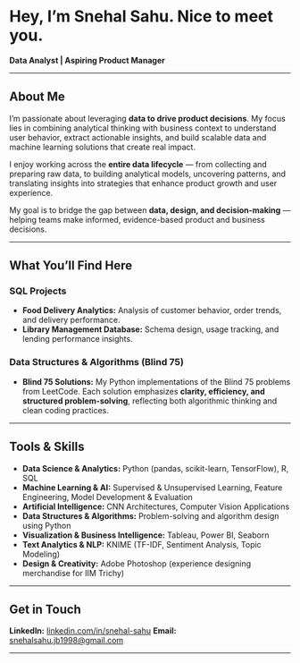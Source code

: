 # Hey, I’m Snehal Sahu. Nice to meet you. 

**Data Analyst | Aspiring Product Manager**

---

## About Me

I’m passionate about leveraging **data to drive product decisions**. My focus lies in combining analytical thinking with business context to understand user behavior, extract actionable insights, and build scalable data and machine learning solutions that create real impact.

I enjoy working across the **entire data lifecycle** — from collecting and preparing raw data, to building analytical models, uncovering patterns, and translating insights into strategies that enhance product growth and user experience.

My goal is to bridge the gap between **data, design, and decision-making** — helping teams make informed, evidence-based product and business decisions.

---

## What You’ll Find Here

### SQL Projects

* **Food Delivery Analytics:** Analysis of customer behavior, order trends, and delivery performance.
* **Library Management Database:** Schema design, usage tracking, and lending performance insights.


### Data Structures & Algorithms (Blind 75)

* **Blind 75 Solutions:** My Python implementations of the Blind 75 problems from LeetCode.
  Each solution emphasizes **clarity, efficiency, and structured problem-solving**, reflecting both algorithmic thinking and clean coding practices.

---

## Tools & Skills

* **Data Science & Analytics:** Python (pandas, scikit-learn, TensorFlow), R, SQL
* **Machine Learning & AI:** Supervised & Unsupervised Learning, Feature Engineering, Model Development & Evaluation
* **Artificial Intelligence:** CNN Architectures, Computer Vision Applications
* **Data Structures & Algorithms:** Problem-solving and algorithm design using Python
* **Visualization & Business Intelligence:** Tableau, Power BI, Seaborn
* **Text Analytics & NLP:** KNIME (TF-IDF, Sentiment Analysis, Topic Modeling)
* **Design & Creativity:** Adobe Photoshop (experience designing merchandise for IIM Trichy)

---

## Get in Touch

**LinkedIn:** [linkedin.com/in/snehal-sahu](https://www.linkedin.com/in/snehal-sahu/)
**Email:** [snehalsahu.jb1998@gmail.com](mailto:snehalsahu.jb1998@gmail.com)

---

